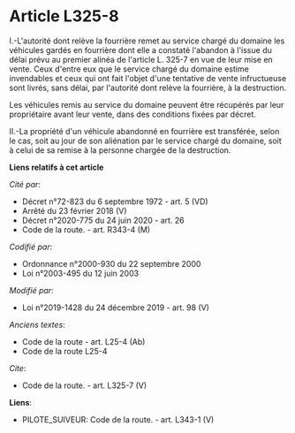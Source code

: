 # Article L325-8

I.-L'autorité dont relève la fourrière remet au service chargé du domaine les véhicules gardés en fourrière dont elle a
constaté l'abandon à l'issue du délai prévu au premier alinéa de l'article L. 325-7 en vue de leur mise en vente. Ceux
d'entre eux que le service chargé du domaine estime invendables et ceux qui ont fait l'objet d'une tentative de vente
infructueuse sont livrés, sans délai, par l'autorité dont relève la fourrière, à la destruction.

Les véhicules remis au service du domaine peuvent être récupérés par leur propriétaire avant leur vente, dans des conditions
fixées par décret.

II.-La propriété d'un véhicule abandonné en fourrière est transférée, selon le cas, soit au jour de son aliénation par le
service chargé du domaine, soit à celui de sa remise à la personne chargée de la destruction.

**Liens relatifs à cet article**

_Cité par_:

  - Décret n°72-823 du 6 septembre 1972 - art. 5 (VD)
  - Arrêté du 23 février 2018 (V)
  - Décret n°2020-775 du 24 juin 2020 - art. 26
  - Code de la route. - art. R343-4 (M)

_Codifié par_:

  - Ordonnance n°2000-930 du 22 septembre 2000
  - Loi n°2003-495 du 12 juin 2003

_Modifié par_:

  - Loi n°2019-1428 du 24 décembre 2019 - art. 98 (V)

_Anciens textes_:

  - Code de la route - art. L25-4 (Ab)
  - Code de la route L25-4

_Cite_:

  - Code de la route. - art. L325-7 (V)

**Liens**:

  - PILOTE_SUIVEUR: Code de la route. - art. L343-1 (V)
